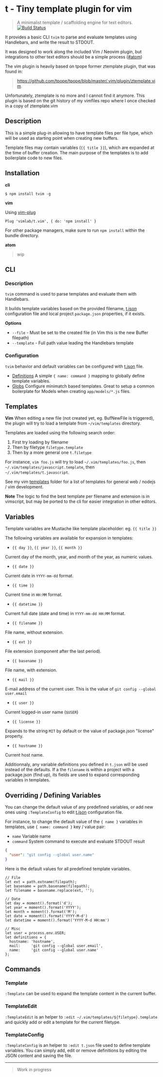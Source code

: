 # t - Tiny template plugin for vim

>  A minimalist template / scaffolding engine for text editors.
> [![Build Status](https://travis-ci.org/vimlab/t.vim.svg?branch=master)](https://travis-ci.org/vimlab/t.vim)

It provides a basic CLI `tvim` to parse and evaluate templates using
Handlebars, and write the result to STDOUT.

It was designed to work along the included Vim / Neovim plugin, but
integrations to other text editors should be a simple process
([#atom](https://github.com/vimlab/t.vim/issues/1))

The vim plugin is heavily based on tpope former ztemplate plugin, that was
found in:

> https://github.com/tpope/tpope/blob/master/.vim/plugin/ztemplate.vim.

Unfortunately, ztemplate is no more and I cannot find it anymore. This plugin
is based on the git history of my vimfiles repo where I once checked in a copy
of ztemplate.vim

## Description

This is a simple plug-in allowing to have template files per file type, which
will be used as starting point when creating new buffers.

Template files may contain variables (`{{ title }}`), which are expanded at the
time of buffer creation.  The main purpose of the templates is to add
boilerplate code to new files.

## Installation

**cli**

```
$ npm install tvim -g
```

**vim**

Using [vim-plug](https://github.com/junegunn/vim-plug)

```vim
Plug 'vimlab/t.vim', { do: 'npm install' }
```

For other package managers, make sure to run `npm install` within the bundle
directory.

**atom**

> wip

## CLI

### Description

`tvim` command is used to parse templates and evaluate them with Handlebars.

It builds template variables based on the provided filename, [t.json](./t.json)
configuration file and local project `package.json` properties, if it exists.

**Options**

- `--file`      - Must be set to the created file (in Vim this is the new Buffer filepath)
- `--template`  - Full path value leading the Handlebars template

### Configuration

`tvim` behavior and default variables can be configured with [t.json](./t.json) file.

- [Definitions](#definitions) A simple `{ name: command }` mapping to globally
  define template variables.
- [Globs](#globs) Configure minimatch based templates. Great to setup a common
  boilerplate for Models when creating `app/models/*.js` files.

## Templates

**Vim** When editing a new file (not created yet, eg. BufNewFile is triggered),
the plugin will try to load a template from `~/vim/templates` directory.

Templates are loaded using the following search order:

1. First try loading by filename
2. Then by filetype `filetype.template`
3. Then by a more general one `t.filetype`

For instance, `vim foo.js` will try to load `~/.vim/templates/foo.js`, then
`~/.vim/templates/javascript.template`, then `~/.vim/templates/t.javascript`.

See my vim
[templates](https://github.com/mklabs/vimfiles/tree/master/templates) folder
for a list of templates for general web / nodejs / vim development.

**Note** The logic to find the best template per filename and extension is in
vimscript, but may be ported to the cli for easier integration in other
editors.

## Variables

Template variables are Mustache like template placeholder: eg. `{{ title }}`

The following variables are available for expansion in templates:

- `{{ day }}`, `{{ year }}`, `{{ month }}`

Current day of the month, year, and month of the year,
as numeric values.

- `{{ date }}`

Current date in `YYYY-mm-dd` format.

- `{{ time }}`

Current time in `HH:MM` format.

- `{{ datetime }}`

Current full date (date and time) in `YYYY-mm-dd HH:MM`
format.

- `{{ filename }}`

File name, without extension.

- `{{ ext }}`

File extension (component after the last period).

- `{{ basename }}`

File name, with extension.

- `{{ mail }}`

E-mail address of the current user. This is the value of
`git config --global user.email`

- `{{ user }}`

Current logged-in user name (`$USER`)

- `{{ license }}`

Expands to the string `MIT` by default or the value of package.json "license" property.

- `{{ hostname }}`

Current host name.

Additionnaly, any variable definitions you defined in `t.json` will be used
instead of the defaults. If a the `filename` is within a project with a
package.json (find up), its fields are used to expand corresponding variables
in templates.

## Overriding / Defining Variables

You can change the default value of any predefined variables, or add new ones
using `:TemplateConfig` to edit [t.json](./t.json) configuration file.

For instance, to change the default value of the `{ name }` variables in
templates, use `{ name: command }` key / value pair:

- `name` Variable name
- `command` System command to execute and evaluate STDOUT result

```json
{
  "user": "git config --global user.name"
}
```

Here is the default values for all predefined template variables.

```
// File
let ext = path.extname(filepath);
let basename = path.basename(filepath);
let filename = basename.replace(ext, '');

// Date
let day = moment().format('d');
let year = moment().format('YYYY');
let month = moment().format('M');
let date = moment().format('YYYY-M-d')
let datetime = moment().format('YYYY-M-d HH:mm')

// Misc
let user = process.env.USER;
let definitions = {
  hostname: 'hostname',
  mail:     'git config --global user.email',
  name:     'git config --global user.name'
};
```

## Commands

### Template

`:Template` can be used to expand the template content in the current buffer.

### TemplateEdit

`:TemplateEdit` is an helper to `:edit ~/.vim/templates/${filetype}.template` and
quickly add or edit a template for the current filetype.

### TemplateConfig

`:TemplateConfig` is an helper to `:edit t.json` file used to define template
variables. You can simply add, edit or remove definitions by editing the JSON
content and saving the file.

<!--
## Package.json variables

If the buffer is within a project with a package.json, every field is defined
as a template variable.

Arrays and Objects are stringified using `JSON.stringify()`

## Prompts

Every template variable without a default value is going to generate a prompt.

## Template engines

Lodash is used by default to compile templates, to use another supported
template engine:

```vim
" Handlebars
Plug 'vimlab/t.vim', { do: 'npm install; npm install handlebars' }

" Liquid
Plug 'vimlab/t.vim', { do: 'npm install; npm install liquid-node' }
```
-->


---

> Work in progress
